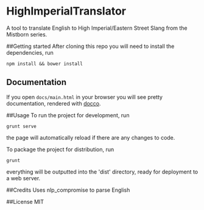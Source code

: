 # HighImperialTranslator
A tool to translate English to High Imperial/Eastern Street Slang from the Mistborn series.

##Getting started
After cloning this repo you will need to install the dependencies, run
```
npm install && bower install
```

## Documentation

If you open `docs/main.html` in your browser you will see pretty documentation, rendered with [docco](https://jashkenas.github.io/docco/).

##Usage
To run the project for development, run
```
grunt serve
```
the page will automatically reload if there are any changes to code.

To package the project for distribution, run
```
grunt
```
everything will be outputted into the 'dist' directory, ready for deployment to a web server.

##Credits
Uses nlp_compromise to parse English

##License
MIT
